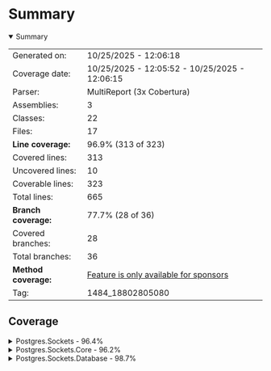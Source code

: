 # Summary
<details open><summary>Summary</summary>

|||
|:---|:---|
| Generated on: | 10/25/2025 - 12:06:18 |
| Coverage date: | 10/25/2025 - 12:05:52 - 10/25/2025 - 12:06:15 |
| Parser: | MultiReport (3x Cobertura) |
| Assemblies: | 3 |
| Classes: | 22 |
| Files: | 17 |
| **Line coverage:** | 96.9% (313 of 323) |
| Covered lines: | 313 |
| Uncovered lines: | 10 |
| Coverable lines: | 323 |
| Total lines: | 665 |
| **Branch coverage:** | 77.7% (28 of 36) |
| Covered branches: | 28 |
| Total branches: | 36 |
| **Method coverage:** | [Feature is only available for sponsors](https://reportgenerator.io/pro) |
| Tag: | 1484_18802805080 |

</details>

## Coverage
<details><summary>Postgres.Sockets - 96.4%</summary>

|**Name**|**Line**|**Branch**|
|:---|---:|---:|
|**Postgres.Sockets**|**96.4%**|**81.2%**|
|Postgres.Sockets.Controllers.TestEntityV1Controller|94.2%|78.5%|
|Program|100%|100%|

</details>
<details><summary>Postgres.Sockets.Core - 96.2%</summary>

|**Name**|**Line**|**Branch**|
|:---|---:|---:|
|**Postgres.Sockets.Core**|**96.2%**|**75%**|
|Postgres.Sockets.Core.HostedService.DataListener|88.8%||
|Postgres.Sockets.Core.HostedService.DataListenerJob|85.7%||
|Postgres.Sockets.Core.Incoming.Commands.DeleteTestEntityCommand|100%||
|Postgres.Sockets.Core.Incoming.Commands.DeleteTestEntityCommandHandler|100%||
|Postgres.Sockets.Core.Incoming.Commands.InsertTestEntityCommandHandler|100%||
|Postgres.Sockets.Core.Incoming.Commands.UpdateTestEntityCommandHandler|100%||
|Postgres.Sockets.Core.Incoming.Queries.GetTestEntitiesQueryHandler|100%||
|Postgres.Sockets.Core.Incoming.Queries.GetTestEntityQuery|100%||
|Postgres.Sockets.Core.Incoming.Queries.GetTestEntityQueryHandler|100%||
|Postgres.Sockets.Core.NotificationMessage|100%||
|Postgres.Sockets.Core.Outgoing.TestEntityData|100%||
|Postgres.Sockets.Core.TableData|100%||
|Postgres.Sockets.Core.TestEntitiesResponse|100%||
|Postgres.Sockets.Core.TestEntity|100%||
|Postgres.Sockets.Core.TestEntityRequest|100%||
|Postgres.Sockets.Core.WebSocketContext|100%||
|Postgres.Sockets.Core.WebSocketManager|94.8%|75%|

</details>
<details><summary>Postgres.Sockets.Database - 98.7%</summary>

|**Name**|**Line**|**Branch**|
|:---|---:|---:|
|**Postgres.Sockets.Database**|**98.7%**|**75%**|
|Postgres.Sockets.Database.PostgresDbContext|100%|100%|
|Postgres.Sockets.Database.TestEntityDataConfiguration|100%||
|Postgres.Sockets.Database.TestEntityRepository|98.1%|50%|

</details>
